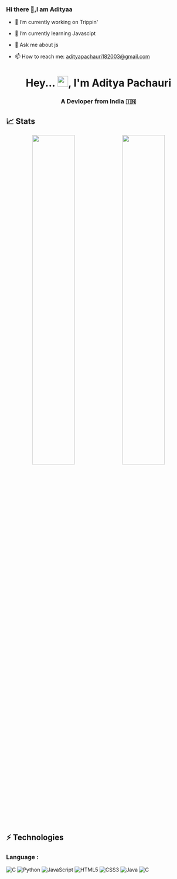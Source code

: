 ### Hi there 👋,I am Adityaa


<!-- **AdityyaX/AdityyaX** is a ✨ special_ ✨ repository because its `README.md` (this file) appears on your GitHub profile. -->
<!-- 
Here are some ideas to get you started: -->

- 🔭 I’m currently working on Trippin'
- 🌱 I’m currently learning Javascipt


- 💬 Ask me about js
- 📫 How to reach me: adityapachauri182003@gmail.com
<!-- - 😄 Pronouns: ...
- ⚡ Fun fact: ...
 -->
 <h1 align="center">Hey... <img src="https://github.com/TheDudeThatCode/TheDudeThatCode/blob/master/Assets/Hi.gif" width="29">, I'm Aditya Pachauri </h1>
<h3 align="center">A Devloper from India 🇮🇳 </h3>

## 📈 Stats
<p align="center">
	
  <img width="48%" src="https://github-readme-stats.vercel.app/api?username=AdityyaX&show_icons=true&theme=tokyonight" />
  <img width="48%" src="https://github-readme-streak-stats.herokuapp.com/?user=AdityyaX&theme=tokyonight" />
</p>



## ⚡ Technologies

### Language :



![C](https://img.shields.io/badge/-C-007ACC?style=flat-square&logo=c)
![Python](https://img.shields.io/badge/-Python-black?style=flat-square&logo=Python)
![JavaScript](https://img.shields.io/badge/-JavaScript-black?style=flat-square&logo=javascript)
![HTML5](https://img.shields.io/badge/-HTML5-E34F26?style=flat-square&logo=html5&logoColor=white)
![CSS3](https://img.shields.io/badge/-CSS3-1572B6?style=flat-square&logo=css3)
![Java](https://img.shields.io/badge/-Java-E34A86?style=flat-square&logo=Java)
![C](https://img.shields.io/badge/-C-007ACC?style=flat-square&logo=c)
<!-- ![Dart](https://img.shields.io/badge/-Dart-007ACC?style=flat-square&logo=Dart) -->

<!-- ## 💰 Support
<p>
<a href='https://www.buymeacoffee.com/devanshu21p' target='_blank'><img height='36' style='border:0px;height:36px;' src='https://cdn.buymeacoffee.com/buttons/v2/default-yellow.png' border='0' alt='Support Kaiwalya on buymecoffee' /></a>
</p> -->
